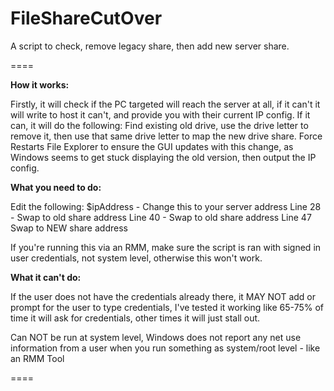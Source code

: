 # FileShareCutOver
A script to check, remove legacy share, then add new server share.

====

**How it works:**

Firstly, it will check if the PC targeted will reach the server at all, if it can't it will write to host it can't, and provide you with their current IP config.
If it can, it will do the following:
Find existing old drive, use the drive letter to remove it, then use that same drive letter to map the new drive share.
Force Restarts File Explorer to ensure the GUI updates with this change, as Windows seems to get stuck displaying the old version, then output the IP config.

**What you need to do:**

Edit the following:
$ipAddress - Change this to your server address
Line 28 - Swap to old share address
Line 40 - Swap to old share address
Line 47 Swap to NEW share address

If you're running this via an RMM, make sure the script is ran with signed in user credentials, not system level, otherwise this won't work.

**What it can't do:**

If the user does not have the credentials already there, it MAY NOT add or prompt for the user to type credentials, I've tested it working like 65-75% of time it will ask for credentials, other times it will just stall out.

Can NOT be run at system level, Windows does not report any net use information from a user when you run something as system/root level - like an RMM Tool

====
